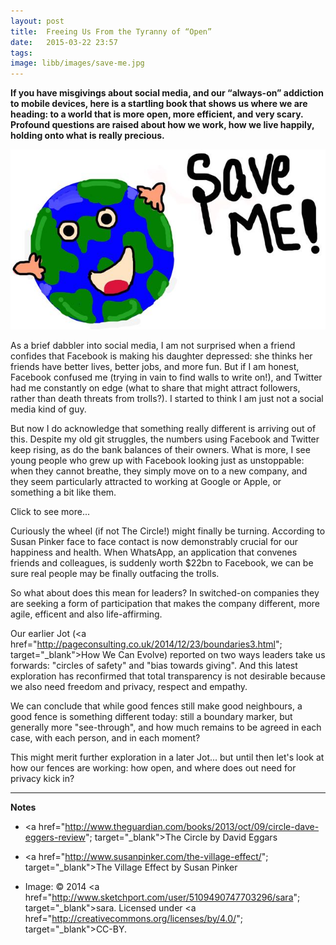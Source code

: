 ```yaml
---
layout: post
title:  Freeing Us From the Tyranny of “Open”
date:   2015-03-22 23:57
tags:  
image: libb/images/save-me.jpg
---
```


**If you have misgivings about social media, and our “always-on” addiction to mobile devices, here is a startling book that shows us where we are heading: to a world that is more open, more efficient, and very scary. Profound questions are raised about how we work, how we live happily, holding onto what is really precious.**

![](/libb/images/save-me.jpg)

As a brief dabbler into social media, I am not surprised when a friend confides that Facebook is making his daughter depressed: she thinks her friends have better lives, better jobs, and more fun. But if I am honest, Facebook confused me (trying in vain to find walls to write on!), and Twitter had me constantly on edge (what to share that might attract followers, rather than death threats from trolls?). I started to think I am just not a social media kind of guy.

But now I do acknowledge that something really different is arriving out of this. Despite my old git struggles, the  numbers using Facebook and Twitter keep rising, as do the bank balances of their owners. What is more, I see young people who grew up with Facebook looking just as unstoppable: when they cannot breathe, they simply move on to a new company, and they seem particularly attracted to working at Google or Apple, or something a bit like them.

<div id="restOfArticle" style="display:none"> 

Which brings us to <b>The Circle</b>, a novel by David Eggers, that takes a powerful idea - that free and open access to information makes for a better, fairer, corruption-free and much more efficient world – and inflates it until it blows apart! We follow the fortunes of Mae a newbie in “The Circle” (that’s the name of a company eerily like Google). Mae glows at first, then struggles somewhat with adapting to all the hidden rules, until her struggles help the company discover its next step.<br><br>

As the Circle becomes ever more powerful and wealthy, a kind of utopia they dreamed of starts to arrive, and what;s even better is they can monetise it. With the best of intent, and growing hubris, The Circle reaches out wider, to assist politicians drive out corruption by “going transparent”, and this opens a new era of extreme openness, where behaviour is guided by a new mantra: <b>secrets are lies, sharing is caring and privacy is theft</b>.<br><br>

Needless to say not everyone wants to live by this: Mae herself struggles, her parents do too, but her ex-boyfriend positively rails against it:

<em>“It’s not that I’m not social. But the tools you guys create actually manufacture unnaturally extreme social needs. No one needs the level of contact you’re purveying. It improves nothing. It’s not nourishing. It’s like snack food…. Endless empty calories... And you celebrate it so it’s equally addictive.”</em><br><br>

Compared to the dilapidated town where Mae’s sad flat is, on the company campus everything is possible, but her colleagues are nerdy and need constant reassurance they are loved. Soon we find Mae staying on campus, and growing into a celebrity geek, yet she remains insightful:

<em>“Most people would trade everything they know, everyone they know – they’d trade it all to know they’ve been seen, and acknowledged, that they might even be remembered. We all know we die. We know the world is too big for us to be significant. So all we have is the hope of being seen, or heard, even for a moment.“</em><br><br>

The world becomes divided between the passionate optimists, who believe social media are building a better world that is empowering people through all information and every experience being shared, and the embattled pessimists concerned they are losing essential freedoms to privacy, conversation, dignity or humanity.  The new schism is between those who enjoy full information, but under surveillance, and those who want to escape it. Openness versus Privacy. <br><br>

How could these two worlds re-unite in a shared truth? Mae’s ex-boyfriend nails it:
 
<em>“We are not meant to know everything... perhaps our minds are delicately calibrated between the known and the unknown... our souls need the mysteries of night and the clarity of day? Your people are creating a world of ever present daylight, and... it will burn us alive. There will be no time to reflect, to sleep, to cool. Look at us, our heads are tiny, the size of melons. You want these heads of ours to contain everything the world has ever seen. It will not work.”</em><br><br>

With an increasing sense of panic, one of The Circle’s founders tries to pull back from the brink, with a new manifesto "respecting the rights of humans in a digital age":
<ul>
<li>We must all have the right to anonymity</li>
<li>Not every human activity can be measured – quanitifying can becatastrophic to true understanding</li>
<li>The barrier between public and private must remain unbreachable</li>
<li>We must all have the right to disappear.</li></ul>

But no one listens, and we are left hurtling towards a totalitarian world, as everyone in the world is being gobbled up into The Circle. <br><br>

Now we might ask, is this story a good wake-up call to dilemmas we face today? Well the open idea is compelling – when we share information we <u>can</u> learn faster and be more efficient, and perhaps even address the big challenges that seemed beyond us (climate change? youth unemployment?). But in reality what is actually shared is so often trivial (as in celebrity gossip), or scary (as in death threats or terrorism).  And can we tolerate technology companies continuing to expand unchecked, tax exempt, while destroying jobs, and widening the gap between haves and have-nots?<br><br>

</div>
<a onclick="showMoreOrLess(this,'restOfArticle');">Click to see more...</a>

Curiously the wheel (if not The Circle!) might finally be turning. According to Susan Pinker face to face contact is now demonstrably crucial for our happiness and health. When WhatsApp, an application that convenes friends and colleagues, is suddenly worth $22bn to Facebook, we can be sure real people may be finally outfacing the trolls. 

So what about does this mean for leaders? In switched-on companies they are seeking a form of participation that makes the company different, more agile, efficent and also life-affirming. 

Our earlier Jot (<a href="http://pageconsulting.co.uk/2014/12/23/boundaries3.html"; target="_blank">How We Can Evolve</a>) reported on two ways leaders take us forwards: "circles of safety" and "bias towards giving". And this latest exploration has reconfirmed that total transparency is not desirable because we also need freedom and privacy, respect and empathy. 

We can conclude that while good fences still make good neighbours, a good fence is something different today: still a boundary marker, but generally more "see-through", and how much remains to be agreed in each case, with each person, and in each moment? 

This might merit further exploration in a later Jot... but until then let's look at how our fences are working: how open, and where does out need for privacy kick in? 
__________________

<b>Notes</b>

* <a href="http://www.theguardian.com/books/2013/oct/09/circle-dave-eggers-review"; target="_blank">The Circle</a> by David Eggars

* <a href="http://www.susanpinker.com/the-village-effect/"; target="_blank">The Village Effect</a> by Susan Pinker

* Image: © 2014 <a href="http://www.sketchport.com/user/5109490747703296/sara"; target="_blank">sara. </a> Licensed under <a href="http://creativecommons.org/licenses/by/4.0/"; target="_blank">CC-BY</a>.
